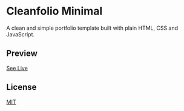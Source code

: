 # Cleanfolio Minimal

A clean and simple portfolio template built with plain HTML, CSS and JavaScript.

## Preview

[See Live](https://https://ktsula.github.io/)

## License

[MIT](https://choosealicense.com/licenses/mit/)
